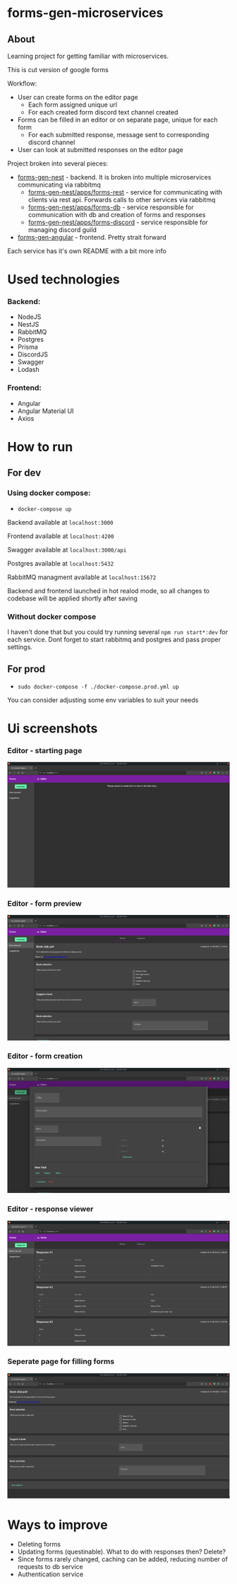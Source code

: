 #  forms-gen-microservices
## About

Learning project for getting familiar with microservices.

This is cut version of google forms

Workflow: 
- User can create forms on the editor page
    - Each form assigned unique url
    - For each created form discord text channel created
- Forms can be filled in an editor or on separate page, unique for each form
    - For each submitted response, message sent to corresponding discord channel 
- User can look at submitted responses on the editor page

Project broken into several pieces:
- [forms-gen-nest](./forms-gen-nest/README.md) - backend. It is broken into multiple microservices communicating via rabbitmq
    - [forms-gen-nest/apps/forms-rest](./forms-gen-nest/apps/forms-rest/README.md) - service for communicating with clients via rest api. Forwards calls to other services via rabbitmq
    - [forms-gen-nest/apps/forms-db](./forms-gen-nest/apps/forms-db/README.md) - service responsible for communication with db and creation of forms and responses
    - [forms-gen-nest/apps/forms-discord](./forms-gen-nest/apps/forms-discord/README.md) - service responsible for managing discord guild
- [forms-gen-angular](./forms-gen-angular/README.md) - frontend. Pretty strait forward

Each service has it's own README with a bit more info

# Used technologies

### Backend:
- NodeJS
- NestJS
- RabbitMQ
- Postgres
- Prisma
- DiscordJS
- Swagger
- Lodash

### Frontend:
- Angular
- Angular Material UI
- Axios

# How to run

## For dev

### Using docker compose:
- ```docker-compose up```

Backend available at ```localhost:3000```

Frontend available at ```localhost:4200```

Swagger available at ```localhost:3000/api```

Postgres available at ```localhost:5432```

RabbitMQ managment available at ```localhost:15672```

Backend and frontend launched in hot realod mode, so all changes to codebase will be applied shortly after saving

### Without docker compose

I haven't done that but you could try running several ```npm run start*:dev``` for each service. Dont forget to start rabbitmq and postgres and pass proper settings.

## For prod

- ```sudo docker-compose -f ./docker-compose.prod.yml up```

You can consider adjusting some env variables to suit your needs

# Ui screenshots

### Editor - starting page

![Alt text](screenshots/editor_starting_screen.jpg?raw=true "Editor - starting page")

### Editor - form preview

![Alt text](screenshots/editor_form_preview.jpg?raw=true "Editor - form preview")

### Editor - form creation

![Alt text](screenshots/editor_form_creation.jpg?raw=true "Editor - form creation")

### Editor - response viewer

![Alt text](screenshots/editor_response_view.jpg?raw=true "Editor - response viewer")

### Seperate page for filling forms

![Alt text](screenshots/fill_form_page.jpg?raw=true "Seperate page for filling forms")

# Ways to improve

- Deleting forms
- Updating forms (questinable). What to do with responses then? Delete? 
- Since forms rarely changed, caching can be added, reducing number of requests to db service
- Authentication service
